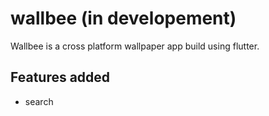 # wallbee (in developement)

Wallbee is a cross platform wallpaper app build using flutter.

## Features added

- search
